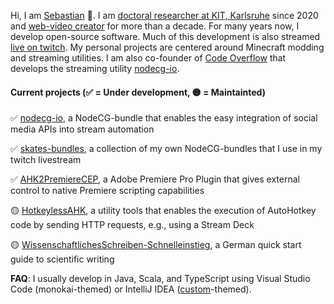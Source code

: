 Hi, I am [Sebastian](https://sebastianhahner.de) 👋.
I am [doctoral researcher at KIT, Karlsruhe](https://dsis.kastel.kit.edu/staff_sebastian_hahner.php) since 2020 and [web-video creator](https://skate702.de/) for more than a decade.
For many years now, I develop open-source software. Much of this development is also streamed [live on twitch](https://skate702.tv).
My personal projects are centered around Minecraft modding and streaming utilities.
I am also co-founder of [Code Overflow](https://codeoverflow.org) that develops the streaming utility [nodecg-io](https://nodecg.io).

#### Current projects (✅ = Under development, 🟡 = Maintainted)
✅ [nodecg-io](https://github.com/codeoverflow-org/nodecg-io), a NodeCG-bundle that enables the easy integration of social media APIs into stream automation

✅ [skates-bundles](https://github.com/sebinside/skates-bundles), a collection of my own NodeCG-bundles that I use in my twitch livestream

✅ [AHK2PremiereCEP](https://github.com/sebinside/AHK2PremiereCEP), a Adobe Premiere Pro Plugin that gives external control to native Premiere scripting capabilities

🟡 [HotkeylessAHK](https://github.com/sebinside/HotkeylessAHK), a utility tools that enables the execution of AutoHotkey code by sending HTTP requests, e.g., using a Stream Deck

🟡 [WissenschaftlichesSchreiben-Schnelleinstieg](https://github.com/sebinside/WissenschaftlichesSchreiben-Schnelleinstieg), a German quick start guide to scientific writing

**FAQ**: I usually develop in Java, Scala, and TypeScript using Visual Studio Code (monokai-themed) or IntelliJ IDEA ([custom](https://skate702.de/extra/rainbow.jar)-themed).
